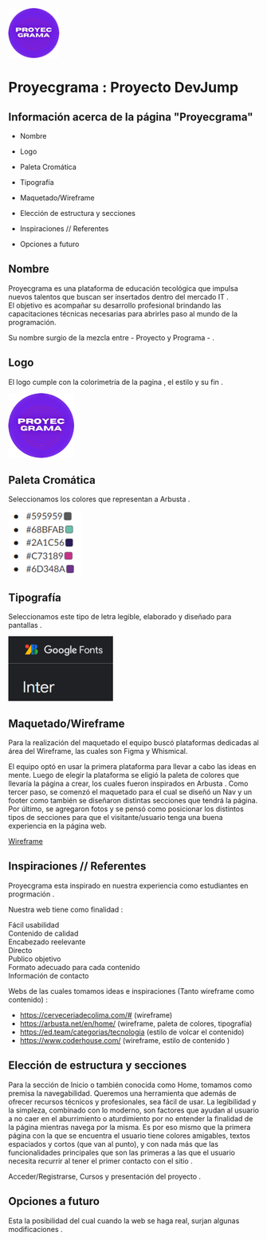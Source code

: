 <img src="logo.png" height='100px'>

# Proyecgrama : Proyecto DevJump

## Información acerca de la página "Proyecgrama"

* Nombre

* Logo 

* Paleta Cromática

* Tipografía

* Maquetado/Wireframe

* Elección de estructura y secciones

* Inspiraciones // Referentes

* Opciones a futuro

## Nombre 

Proyecgrama es una plataforma de educación tecológica que impulsa nuevos talentos que buscan ser insertados dentro del mercado IT . <br>
El objetivo es acompañar su desarrollo profesional brindando las capacitaciones técnicas necesarias para abrirles paso al mundo de la programación.

Su nombre surgio de la mezcla entre - Proyecto y Programa - . 

## Logo

El logo cumple con la colorimetría de la pagina , el estilo y su fin . 

<img src="logo.png" height='130px'>

## Paleta Cromática

Seleccionamos los colores que representan a Arbusta .

<img src="colorimetria.png" height='130px'>

## Tipografía

Seleccionamos este tipo de letra legible, elaborado y diseñado para pantallas .

<img src="tipografia.png" height='130px'>

## Maquetado/Wireframe

Para la realización del maquetado el equipo buscó plataformas dedicadas al área del Wireframe, las cuales son Figma y Whismical. 

El equipo optó en usar la primera plataforma para llevar a cabo las ideas en mente. Luego de elegir la plataforma se eligió la paleta de colores que llevaría la página a crear, los cuales fueron inspirados en Arbusta . Como tercer paso, se comenzó el maquetado para el cual se diseñó un Nav y un footer como también se diseñaron distintas secciones que tendrá la página. Por último, se agregaron fotos y se pensó como posicionar los distintos tipos de secciones para que el visitante/usuario tenga una buena experiencia en la página web.

[Wireframe](https://www.figma.com/file/6Vz4FdXkiOXlXJduHf1jVP/Untitled?node-id=0%3A1)

## Inspiraciones // Referentes 

Proyecgrama esta inspirado en nuestra experiencia como estudiantes en progrmación . <br>

Nuestra web tiene como finalidad :

Fácil usabilidad <br> 
Contenido de calidad <br> 
Encabezado reelevante <br> 
Directo <br> 
Publico objetivo <br> 
Formato adecuado para cada contenido <br> 
Información de contacto <br>

Webs de las cuales tomamos ideas e inspiraciones (Tanto wireframe como contenido) :

* https://cerveceriadecolima.com/# (wireframe)
* https://arbusta.net/en/home/ (wireframe, paleta de colores, tipografía)
* https://ed.team/categorias/tecnologia (estilo de volcar el contenido)
* https://www.coderhouse.com/ (wireframe, estilo de contenido )

## Elección de estructura y secciones

Para la sección de Inicio o también conocida como Home, tomamos como premisa la navegabilidad. Queremos una herramienta que además de ofrecer recursos técnicos y profesionales, sea fácil de usar. La legibilidad y la simpleza, combinado con lo moderno, son factores que ayudan al usuario a no caer en el aburrimiento o aturdimiento por no entender la finalidad de la página mientras navega por la misma. Es por eso mismo que la primera página con la que se encuentra el usuario tiene colores amigables, textos espaciados y cortos (que van al punto), y con nada más que las funcionalidades principales que son las primeras a las que el usuario necesita recurrir al tener el primer contacto con el sitio . 

Acceder/Registrarse, Cursos y presentación del proyecto .

## Opciones a futuro

Esta la posibilidad del cual cuando la web se haga real, surjan algunas modificaciones . 





